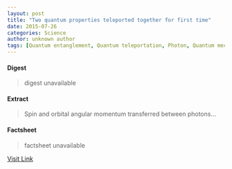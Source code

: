 ```yaml
---
layout: post
title: "Two quantum properties teleported together for first time"
date: 2015-07-26
categories: Science
author: unknown author
tags: [Quantum entanglement, Quantum teleportation, Photon, Quantum mechanics, Spin (physics), Polarization (waves), Science, Scientific method, Applied and interdisciplinary physics, Scientific theories, Condensed matter physics, Physical sciences, Theoretical physics, Particle physics, Solid state engineering, Physics, Mechanics, Modern physics, Featured]
---
```



#### Digest
>digest unavailable

#### Extract
>Spin and orbital angular momentum transferred between photons...

#### Factsheet
>factsheet unavailable

[Visit Link](http://feedproxy.google.com/~r/PhysicsWorld/~3/JO-KA8145-0/two-quantum-properties-teleported-together-for-first-time)


